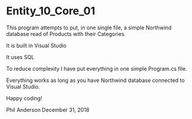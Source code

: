 # Entity_10_Core_01

This program attempts to put, in one single file, a simple Northwind database read of Products with their Categories.

It is built in Visual Studio

It uses SQL 

To reduce complexity I have put everything in one simple Program.cs file.

Everything works as long as you have Northwind database connected to Visual Studio.

Happy coding!

Phil Anderson December 31, 2018
